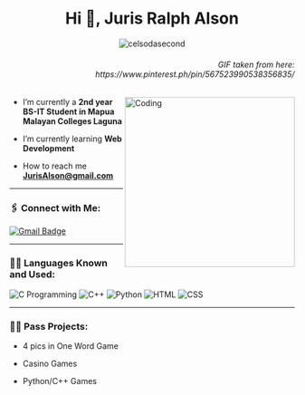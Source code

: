 <h1 align="center">Hi 👋, Juris Ralph Alson</h1>
<p align="center"> <img src="https://komarev.com/ghpvc/?username=celsodasecond&label=Profile%20views&color=blueviolet&style=flat" alt="celsodasecond" /> </p>

<h6 align="right"> GIF taken from here:<br>https://www.pinterest.ph/pin/567523990538356835/</h6>
<img align="right" alt="Coding" width="300" src="https://i.pinimg.com/originals/e4/26/70/e426702edf874b181aced1e2fa5c6cde.gif">

- I’m currently a **2nd year BS-IT Student in Mapua Malayan Colleges Laguna**

- I’m currently learning **Web Development**

- How to reach me **JurisAlson@gmail.com**

<hr>

<h3 align="left">🖇️ Connect with Me:</h3>

[![Gmail Badge](https://img.shields.io/badge/-jurisalson@gmail.com-c14438?style=flat-square&logo=Gmail&logoColor=white&link=mailto:jurisalson@gmail.com)](mailto:jurisalson@gmail.com)

<hr>

<h3 align="left">👩‍💻 Languages Known and Used:</h3>

![C Programming](https://img.shields.io/badge/C-00599C?style=for-the-badge&logo=c&logoColor=white)
![C++](https://img.shields.io/badge/C%2B%2B-00599C?style=for-the-badge&logo=c%2B%2B&logoColor=white)
![Python](https://img.shields.io/badge/Python-FFD43B?style=for-the-badge&logo=python&logoColor=blue)
![HTML](https://img.shields.io/badge/HTML-FF4500?style=for-the-badge&logo=html5&logoColor=white)
![CSS](https://img.shields.io/badge/CSS-1572B6?style=for-the-badge&logo=css3&logoColor=white)


<hr>

<h3 align="left">👩‍💻 Pass Projects:</h3>

- 4 pics in One Word Game

- Casino Games

- Python/C++ Games


